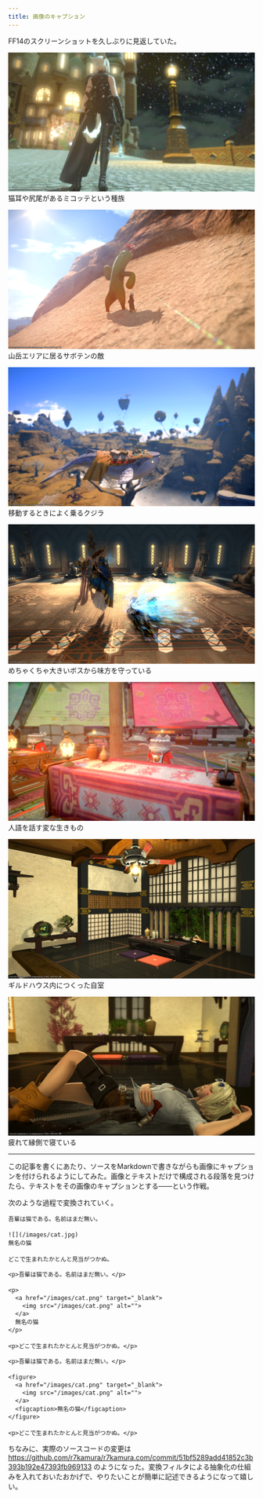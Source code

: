 ```yaml
---
title: 画像のキャプション
---
```


FF14のスクリーンショットを久しぶりに見返していた。

![](/images/2020-09-22-markdown-caption-back.png)
猫耳や尻尾があるミコッテという種族

![](/images/2020-09-22-markdown-caption-monster.png)
山岳エリアに居るサボテンの敵

![](/images/2020-09-22-markdown-caption-whale.png)
移動するときによく乗るクジラ

![](/images/2020-09-22-markdown-caption-boss.png)
めちゃくちゃ大きいボスから味方を守っている

![](/images/2020-09-22-markdown-caption-namazuo.png)
人語を話す変な生きもの

![](/images/2020-09-22-markdown-caption-myroom.png)
ギルドハウス内につくった自室

![](/images/2020-09-22-markdown-caption-myroom-2.png)
疲れて縁側で寝ている

---

この記事を書くにあたり、ソースをMarkdownで書きながらも画像にキャプションを付けられるようにしてみた。画像とテキストだけで構成される段落を見つけたら、テキストをその画像のキャプションとする――という作戦。

次のような過程で変換されていく。

```
吾輩は猫である。名前はまだ無い。

![](/images/cat.jpg)
無名の猫

どこで生まれたかとんと見当がつかぬ。
```

```
<p>吾輩は猫である。名前はまだ無い。</p>

<p>
  <a href="/images/cat.png" target="_blank">
    <img src="/images/cat.png" alt="">
  </a>
  無名の猫
</p>

<p>どこで生まれたかとんと見当がつかぬ。</p>
```

```
<p>吾輩は猫である。名前はまだ無い。</p>

<figure>
  <a href="/images/cat.png" target="_blank">
    <img src="/images/cat.png" alt="">
  </a>
  <figcaption>無名の猫</figcaption>
</figure>

<p>どこで生まれたかとんと見当がつかぬ。</p>
```

ちなみに、実際のソースコードの変更は https://github.com/r7kamura/r7kamura.com/commit/51bf5289add41852c3b393b192e47393fb969133 のようになった。変換フィルタによる抽象化の仕組みを入れておいたおかげで、やりたいことが簡単に記述できるようになって嬉しい。
